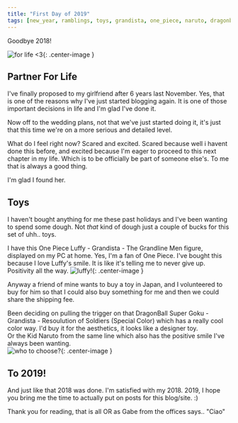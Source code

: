 ```yaml
---
title: "First Day of 2019"
tags: [new_year, ramblings, toys, grandista, one_piece, naruto, dragonball, 2019, random_thoughts] 
---
```

Goodbye 2018!

![for life <3](https://i.postimg.cc/LX1SJ5xX/enganged.png){: .center-image }
## Partner For Life
I've finally proposed to my girlfriend after 6 years last November. Yes, that is one of the reasons why I've just started blogging again.
It is one of those important decisions in life and I'm glad I've done it.

Now off to the wedding plans, not that we've just started doing it, it's just that this time we're on a more serious and detailed level.

What do I feel right now? Scared and excited. 
Scared because well i havent done this before, and excited because I'm eager to proceed to this next chapter in my life. 
Which is to be officially be part of someone else's. To me that is always a good thing. 

I'm glad I found her.

## Toys
I haven't bought anything for me these past holidays and I've been wanting to spend some dough. 
Not *that* kind of dough just a couple of bucks for this set of uhh.. toys.

I have this One Piece Luffy - Grandista - The Grandline Men figure, displayed on my PC at home.
Yes, I'm a fan of One Piece. I've bought this because I love Luffy's smile. It is like it's telling me to never give up. Positivity all the way.
![luffy!](https://i.postimg.cc/x8GSP7DV/toys.png){: .center-image }

Anyway a friend of mine wants to buy a toy in Japan, and I volunteered to buy for him so that I could also buy something for me and then we could share 
the shipping fee.

Been deciding on pulling the trigger on that DragonBall Super Goku - Grandista - Resoulution of Soldiers (Special Color) which has a really cool color way.
I'd buy it for the aesthetics, it looks like a designer toy.  
Or the Kid Naruto from the same line which also has the positive smile I've always been wanting.  
![who to choose?](https://i.postimg.cc/TP2q2WYV/toys2.png){: .center-image }

## To 2019!
And just like that 2018 was done. I'm satisfied with my 2018.
2019, I hope you bring me the time to actually put on posts for this blog/site. :)

Thank you for reading, that is all OR as Gabe from the offices says.. "Ciao"
